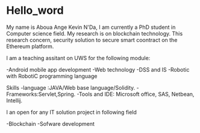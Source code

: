 # Hello_word
My name is Aboua Ange Kevin N'Da, I am currently a PhD student in Computer science field. My research is on blockchain technology.
This research concern, security solution to secure smart coontract on the Ethereum platform.

I am a teaching assitant on UWS for the following module:

-Android mobile app development
-Web technology
-DSS and IS
-Robotic with RobotiC programming language

Skills
-language :JAVA/Web base language/Solidity.
-Frameworks:Servlet,Spring.
-Tools and IDE: Microsoft office, SAS, Netbean, Intellij. 


I an open for any IT solution project in following field

-Blockchain
-Sofware development



